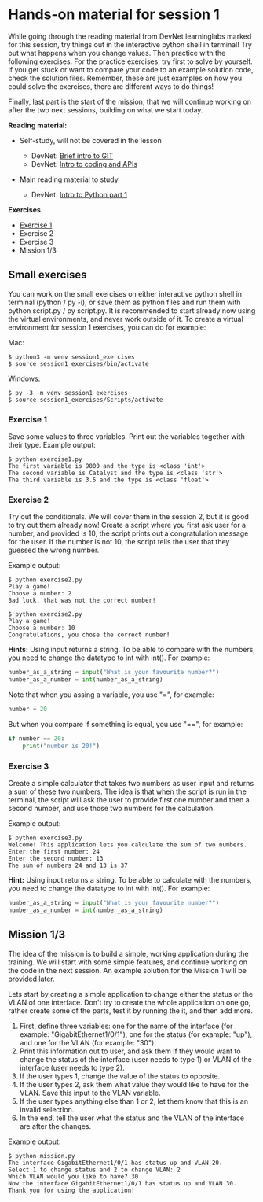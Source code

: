 # Hands-on material for session 1
While going through the reading material from DevNet learninglabs marked for this session, try things out in the interactive python shell in terminal! Try out what happens when you change values. Then practice with the following exercises. For the practice exercises, try first to solve by yourself. If you get stuck or want to compare your code to an example solution code, check the solution files. Remember, these are just examples on how you could solve the exercises, there are different ways to do things!

Finally, last part is the start of the mission, that we will continue working on after the two next sessions, building on what we start today.

**Reading material:**
- Self-study, will not be covered in the lesson
  - DevNet: [Brief intro to GIT](https://developer.cisco.com/learning/modules/programming-fundamentals/git-basic-workflows/step/1)
  - DevNet: [Intro to coding and APIs](https://developer.cisco.com/learning/devnet-express/dnav4-track/intro-python/intro-coding-and-apis/step/1)

- Main reading material to study
  - DevNet: [Intro to Python part 1](https://developer.cisco.com/learning/modules/programming-fundamentals/intro-python-part1/step/1)

**Exercises**
- [Exercise 1](#exercise-1)
- Exercise 2
- Exercise 3
- Mission 1/3


## Small exercises

You can work on the small exercises on either interactive python shell in terminal (python / py -i), or save them as python files and run them with python script.py / py script.py.
It is recommended to start already now using the virtual environments, and never work outside of it. To create a virtual environment for session 1 exercises, you can do for example:

Mac:
```
$ python3 -m venv session1_exercises 
$ source session1_exercises/bin/activate

```
Windows:
```
$ py -3 -m venv session1_exercises 
$ source session1_exercises/Scripts/activate

```


### Exercise 1

Save some values to three variables. Print out the variables together with their type.
Example output:
```
$ python exercise1.py
The first variable is 9000 and the type is <class 'int'>
The second variable is Catalyst and the type is <class 'str'>
The third variable is 3.5 and the type is <class 'float'>
```


### Exercise 2

Try out the conditionals. We will cover them in the session 2, but it is good to try out them already now!
Create a script where you first ask user for a number, and provided is 10, the script prints out a congratulation message for the user. If the number is not 10, the script tells the user that they guessed the wrong number.

Example output:
```
$ python exercise2.py
Play a game!
Choose a number: 2
Bad luck, that was not the correct number!
```

```
$ python exercise2.py
Play a game!
Choose a number: 10
Congratulations, you chose the correct number!
```

**Hints:**
Using input returns a string. To be able to compare with the numbers, you need to change the datatype to int with int(). For example:
```python
number_as_a_string = input("What is your favourite number?")
number_as_a_number = int(number_as_a_string)
```

Note that when you assing a variable, you use "=", for example:
```python
number = 20
```
But when you compare if something is equal, you use "==", for example:
```python
if number == 20:
    print("number is 20!")
```


### Exercise 3
Create a simple calculator that takes two numbers as user input and returns a sum of these two numbers. The idea is that when the script is run in the terminal, the script will ask the user to provide first one number and then a second number, and use those two numbers for the calculation.

Example output:
```
$ python exercise3.py
Welcome! This application lets you calculate the sum of two numbers.
Enter the first number: 24
Enter the second number: 13
The sum of numbers 24 and 13 is 37
```

**Hint:**
Using input returns a string. To be able to calculate with the numbers, you need to change the datatype to int with int(). For example:
```python
number_as_a_string = input("What is your favourite number?")
number_as_a_number = int(number_as_a_string)
```

## Mission 1/3

The idea of the mission is to build a simple, working application during the training. We will start with some simple features, and continue working on the code in the next session. An example solution for the Mission 1 will be provided later.

Lets start by creating a simple application to change either the status or the VLAN of one interface. Don't try to create the whole application on one go, rather create some of the parts, test it by running the it, and then add more.

1. First, define three variables: one for the name of the interface (for example: "GigabitEthernet1/0/1"), one for the status (for example: "up"), and one for the VLAN (for example: "30").
2. Print this information out to user, and ask them if they would want to change the status of the interface (user needs to type 1) or VLAN of the interface (user needs to type 2).
3. If the user types 1, change the value of the status to opposite.
4. If the user types 2, ask them what value they would like to have for the VLAN. Save this input to the VLAN variable.
5. If the user types anything else than 1 or 2, let them know that this is an invalid selection.
6. In the end, tell the user what the status and the VLAN of the interface are after the changes.

Example output:
```
$ python mission.py
The interface GigabitEthernet1/0/1 has status up and VLAN 20.
Select 1 to change status and 2 to change VLAN: 2
Which VLAN would you like to have? 30
Now the interface GigabitEthernet1/0/1 has status up and VLAN 30.
Thank you for using the application!
```
